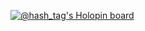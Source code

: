 [![@hash_tag's Holopin board](https://holopin.io/api/user/board?user=hash_tag)](https://holopin.io/@hash_tag)
